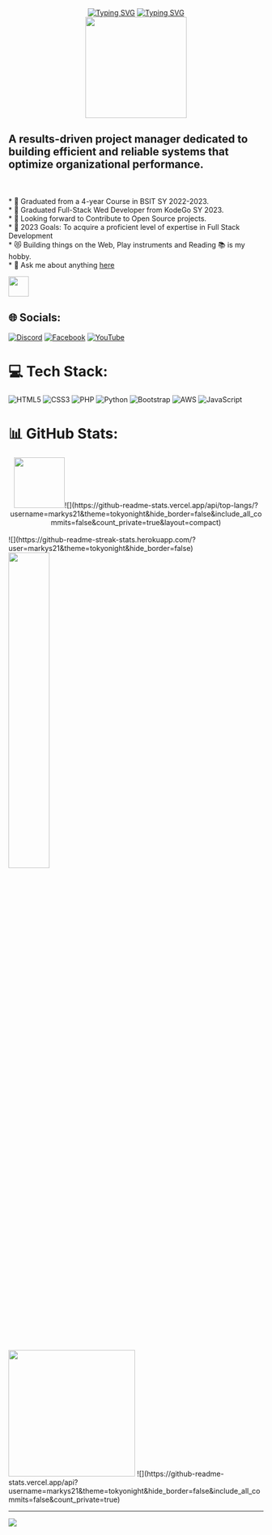 <div id="header" align="center">
<a href="https://git.io/typing-svg"><img src="https://readme-typing-svg.demolab.com?font=Fira+Code&pause=1000&color=0EF788&repeat=false&width=435&lines=JOHN+MARK+ROJAS" alt="Typing SVG" /></a>
     <a href="https://git.io/typing-svg"><img src="https://readme-typing-svg.demolab.com?font=Fira+Code&pause=1000&color=0EF788&width=435&lines=Full+Stack+Web+%26+Wordpress+Developer;Always+learning+new+things;4+YRS+BSIT+Graduates+;KodeGO+Graduates" alt="Typing SVG" /></a>
<br>
  <picture><img height="200" src="https://media.tenor.com/eBdhcXqGN3MAAAAi/madotsuki-spin.gif"/></picture>
  </div>



A results-driven project manager dedicated to building efficient and reliable systems that optimize organizational performance.
--------------------------------------------------------------------------------
<br><br>* 🏫 Graduated from a 4-year Course in BSIT SY 2022-2023.
<br>* 🎯 Graduated Full-Stack Wed Developer from KodeGo SY 2023.
<br>* 🔭 Looking forward to Contribute to Open Source projects.
<br>* 🥅 2023 Goals: To acquire a proficient level of expertise in Full Stack Development
<br>* 😻 Building things on the Web, Play instruments and Reading 📚 is my hobby.
<br>* 💬 Ask me about anything [here](https://github.com/Markys21/Markys21/issues)
<br>

<p align="left">
  <img src="https://media4.giphy.com/media/xTk9ZOk8WmSKQpFg1W/giphy.gif?cid=790b7611cd0f34add4cbbeca0b68770186eced04e3b27025&rid=giphy.gif&ct=s" width="40" height="40" style="display:inline-block; vertical-align:middle;" /> 
</p>

## 🌐 Socials:
[![Discord](https://img.shields.io/badge/Discord-%237289DA.svg?logo=discord&logoColor=white)](https://discord.gg/https://discord.gg/PNNx3sjh) [![Facebook](https://img.shields.io/badge/Facebook-%231877F2.svg?logo=Facebook&logoColor=white)](https://facebook.com/https://web.facebook.com/johnmark.rojas.52) [![YouTube](https://img.shields.io/badge/YouTube-%23FF0000.svg?logo=YouTube&logoColor=white)](https://youtube.com/@https://www.youtube.com/@johnmarkrojas7208) 

# 💻 Tech Stack:
![HTML5](https://img.shields.io/badge/html5-%23E34F26.svg?style=for-the-badge&logo=html5&logoColor=white) ![CSS3](https://img.shields.io/badge/css3-%231572B6.svg?style=for-the-badge&logo=css3&logoColor=white) ![PHP](https://img.shields.io/badge/php-%23777BB4.svg?style=for-the-badge&logo=php&logoColor=white) ![Python](https://img.shields.io/badge/python-3670A0?style=for-the-badge&logo=python&logoColor=ffdd54) ![Bootstrap](https://img.shields.io/badge/bootstrap-%23563D7C.svg?style=for-the-badge&logo=bootstrap&logoColor=white) ![AWS](https://img.shields.io/badge/AWS-%23FF9900.svg?style=for-the-badge&logo=amazon-aws&logoColor=white) ![JavaScript](https://img.shields.io/badge/javascript-%23323330.svg?style=for-the-badge&logo=javascript&logoColor=%23F7DF1E)

# 📊 GitHub Stats:
<div id="header" align="center">
<picture><img src="https://media.tenor.com/DOVbIdf5PrsAAAAi/megumin-konosuba-chibi.gif" width="100"/></picture>![](https://github-readme-stats.vercel.app/api/top-langs/?username=markys21&theme=tokyonight&hide_border=false&include_all_commits=false&count_private=true&layout=compact)
     </div>
<br/>
![](https://github-readme-streak-stats.herokuapp.com/?user=markys21&theme=tokyonight&hide_border=false)
<picture><img src="https://media.tenor.com/07KwjnSpJS8AAAAi/league-of-legends-league-of-legends-neeko.gif" width="40%"/></picture><br/><br/>
<picture><img src="https://media3.giphy.com/media/v1.Y2lkPTc5MGI3NjExYTdkMWM3NjZiMTc1Nzc1ZGEzNTUxMDU0NmQ0MjExM2U0Y2JmNTMwMCZjdD1z/IsNANDIdPI2k55dKhN/giphy.gif" height="250"/> </picture>
![](https://github-readme-stats.vercel.app/api?username=markys21&theme=tokyonight&hide_border=false&include_all_commits=false&count_private=true)


---
[![](https://visitcount.itsvg.in/api?id=markys21&icon=0&color=0)](https://visitcount.itsvg.in)

<!-- Proudly created with GPRM ( https://gprm.itsvg.in ) -->
